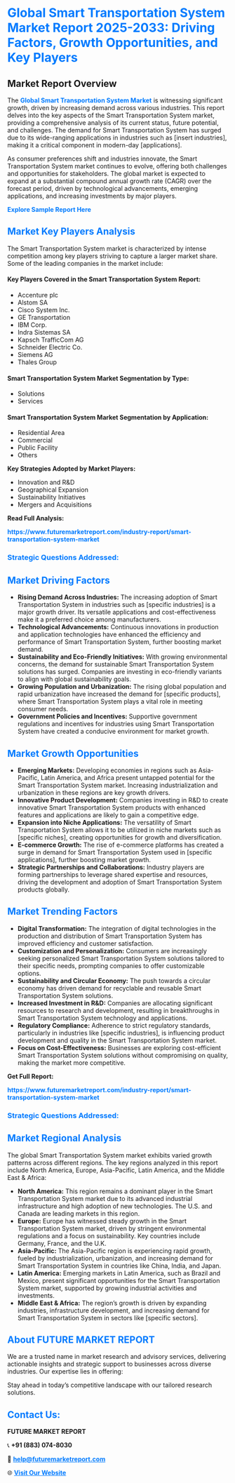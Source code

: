<h1 style="color: #007BFF;">Global Smart Transportation System Market Report 2025-2033: Driving Factors, Growth Opportunities, and Key Players</h1>

<section id="overview">
<h2>Market Report Overview</h2>
<p>The <a href="https://www.futuremarketreport.com/industry-report/smart-transportation-system-market" style="color: #007BFF; text-decoration: none;"><strong>Global Smart Transportation System Market</strong></a> is witnessing significant growth, driven by increasing demand across various industries. This report delves into the key aspects of the Smart Transportation System market, providing a comprehensive analysis of its current status, future potential, and challenges. The demand for Smart Transportation System has surged due to its wide-ranging applications in industries such as [insert industries], making it a critical component in modern-day [applications].</p>
<p>As consumer preferences shift and industries innovate, the Smart Transportation System market continues to evolve, offering both challenges and opportunities for stakeholders. The global market is expected to expand at a substantial compound annual growth rate (CAGR) over the forecast period, driven by technological advancements, emerging applications, and increasing investments by major players.</p>
</section>

<section id="overview">
<p><a href="https://www.futuremarketreport.com/request-sample/reportId=54868" style="color: #007BFF; text-decoration: none;"><strong>Explore Sample Report Here</strong></a></p>
</section>

<section id="key-players">
<h2 style="color: #007BFF;">Market Key Players Analysis</h2>
<p>The Smart Transportation System market is characterized by intense competition among key players striving to capture a larger market share. Some of the leading companies in the market include:</p>
<h4>Key Players Covered in the Smart Transportation System Report:</h4>
<ul><li>Accenture plc</li><li>Alstom SA</li><li>Cisco System Inc.</li><li>GE Transportation</li><li>IBM Corp.</li><li>Indra Sistemas SA</li><li>Kapsch TrafficCom AG</li><li>Schneider Electric Co.</li><li>Siemens AG</li><li>Thales Group</li></ul>
<h4>Smart Transportation System Market Segmentation by Type:</h4>
<ul><li>Solutions</li><li>Services</li></ul>

<h4>Smart Transportation System Market Segmentation by Application:</h4>
<ul><li>Residential Area</li><li>Commercial</li><li>Public Facility</li><li>Others</li></ul>
<p><strong>Key Strategies Adopted by Market Players:</strong></p>
<ul>
<li>Innovation and R&D</li>
<li>Geographical Expansion</li>
<li>Sustainability Initiatives</li>
<li>Mergers and Acquisitions</li>
</ul>
</section>

<section>
<p><strong>Read Full Analysis: </strong></p><a href="https://www.futuremarketreport.com/industry-report/smart-transportation-system-market" style="color: #007BFF; text-decoration: none;"><strong>https://www.futuremarketreport.com/industry-report/smart-transportation-system-market</strong></a>
<h3 style="color: #007BFF;">Strategic Questions Addressed:</h3>
</section>

<section id="driving-factors">
<h2 style="color: #007BFF;">Market Driving Factors</h2>
<ul>
<li><strong>Rising Demand Across Industries:</strong> The increasing adoption of Smart Transportation System in industries such as [specific industries] is a major growth driver. Its versatile applications and cost-effectiveness make it a preferred choice among manufacturers.</li>
<li><strong>Technological Advancements:</strong> Continuous innovations in production and application technologies have enhanced the efficiency and performance of Smart Transportation System, further boosting market demand.</li>
<li><strong>Sustainability and Eco-Friendly Initiatives:</strong> With growing environmental concerns, the demand for sustainable Smart Transportation System solutions has surged. Companies are investing in eco-friendly variants to align with global sustainability goals.</li>
<li><strong>Growing Population and Urbanization:</strong> The rising global population and rapid urbanization have increased the demand for [specific products], where Smart Transportation System plays a vital role in meeting consumer needs.</li>
<li><strong>Government Policies and Incentives:</strong> Supportive government regulations and incentives for industries using Smart Transportation System have created a conducive environment for market growth.</li>
</ul>
</section>

<section id="growth-opportunities">
<h2 style="color: #007BFF;">Market Growth Opportunities</h2>
<ul>
<li><strong>Emerging Markets:</strong> Developing economies in regions such as Asia-Pacific, Latin America, and Africa present untapped potential for the Smart Transportation System market. Increasing industrialization and urbanization in these regions are key growth drivers.</li>
<li><strong>Innovative Product Development:</strong> Companies investing in R&D to create innovative Smart Transportation System products with enhanced features and applications are likely to gain a competitive edge.</li>
<li><strong>Expansion into Niche Applications:</strong> The versatility of Smart Transportation System allows it to be utilized in niche markets such as [specific niches], creating opportunities for growth and diversification.</li>
<li><strong>E-commerce Growth:</strong> The rise of e-commerce platforms has created a surge in demand for Smart Transportation System used in [specific applications], further boosting market growth.</li>
<li><strong>Strategic Partnerships and Collaborations:</strong> Industry players are forming partnerships to leverage shared expertise and resources, driving the development and adoption of Smart Transportation System products globally.</li>
</ul>
</section>

<section id="trending-factors">
<h2 style="color: #007BFF;">Market Trending Factors</h2>
<ul>
<li><strong>Digital Transformation:</strong> The integration of digital technologies in the production and distribution of Smart Transportation System has improved efficiency and customer satisfaction.</li>
<li><strong>Customization and Personalization:</strong> Consumers are increasingly seeking personalized Smart Transportation System solutions tailored to their specific needs, prompting companies to offer customizable options.</li>
<li><strong>Sustainability and Circular Economy:</strong> The push towards a circular economy has driven demand for recyclable and reusable Smart Transportation System solutions.</li>
<li><strong>Increased Investment in R&D:</strong> Companies are allocating significant resources to research and development, resulting in breakthroughs in Smart Transportation System technology and applications.</li>
<li><strong>Regulatory Compliance:</strong> Adherence to strict regulatory standards, particularly in industries like [specific industries], is influencing product development and quality in the Smart Transportation System market.</li>
<li><strong>Focus on Cost-Effectiveness:</strong> Businesses are exploring cost-efficient Smart Transportation System solutions without compromising on quality, making the market more competitive.</li>
</ul>
</section>

<section>
<p><strong>Get Full Report: </strong></p><a href="https://www.futuremarketreport.com/industry-report/smart-transportation-system-market" style="color: #007BFF; text-decoration: none;"><strong>https://www.futuremarketreport.com/industry-report/smart-transportation-system-market</strong></a>
<h3 style="color: #007BFF;">Strategic Questions Addressed:</h3>
</section>


<section id="regional-analysis">
<h2 style="color: #007BFF;">Market Regional Analysis</h2>
<p>The global Smart Transportation System market exhibits varied growth patterns across different regions. The key regions analyzed in this report include North America, Europe, Asia-Pacific, Latin America, and the Middle East & Africa:</p>
<ul>
<li><strong>North America:</strong> This region remains a dominant player in the Smart Transportation System market due to its advanced industrial infrastructure and high adoption of new technologies. The U.S. and Canada are leading markets in this region.</li>
<li><strong>Europe:</strong> Europe has witnessed steady growth in the Smart Transportation System market, driven by stringent environmental regulations and a focus on sustainability. Key countries include Germany, France, and the U.K.</li>
<li><strong>Asia-Pacific:</strong> The Asia-Pacific region is experiencing rapid growth, fueled by industrialization, urbanization, and increasing demand for Smart Transportation System in countries like China, India, and Japan.</li>
<li><strong>Latin America:</strong> Emerging markets in Latin America, such as Brazil and Mexico, present significant opportunities for the Smart Transportation System market, supported by growing industrial activities and investments.</li>
<li><strong>Middle East & Africa:</strong> The region’s growth is driven by expanding industries, infrastructure development, and increasing demand for Smart Transportation System in sectors like [specific sectors].</li>
</ul>
</section>

<footer>
<h2 style="color: #007BFF;">About FUTURE MARKET REPORT</h2>
<p>We are a trusted name in market research and advisory services, delivering actionable insights and strategic support to businesses across diverse industries. Our expertise lies in offering:</p>

<p>Stay ahead in today’s competitive landscape with our tailored research solutions.</p>

<h2 style="color: #007BFF;">Contact Us:</h2>
<p><strong>FUTURE MARKET REPORT</strong></p>
<p>📞 <strong>+91 (883) 074-8030</strong></p>
<p>📧 <strong><a href="mailto:help@futuremarketreport.com" style="color: #007BFF;">help@futuremarketreport.com</a></strong></p>
<p>🌐 <strong><a href="https://www.futuremarketreport.com/" style="color: #007BFF;">Visit Our Website</a></strong></p>
</footer>